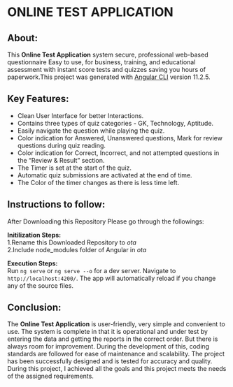 # ONLINE TEST APPLICATION

## About:

This **Online Test Application** system secure, professional web-based questionnaire Easy to use, for business, training, and educational assessment with instant score
tests and quizzes saving you hours of paperwork.This project was generated with [Angular CLI](https://github.com/angular/angular-cli) version 11.2.5.

## Key Features:

- Clean User Interface for better Interactions.
- Contains three types of quiz categories - GK, Technology, Aptitude.
- Easily navigate the question while playing the quiz.
- Color indication for Answered, Unanswered questions, Mark for review questions during quiz reading.
- Color indication for Correct, Incorrect, and not attempted questions in the “Review & Result” section.
- The Timer is set at the start of the quiz.
- Automatic quiz submissions are activated at the end of time.
- The Color of the timer changes as there is less time left.

## Instructions to follow:
After Downloading this Repository Please go through the followings:</br>

**Initilization Steps:**</br>
1.Rename this Downloaded Repository to *ota* </br>
2.Include node_modules folder of Angular in *ota* </br>

**Execution Steps:**</br>
Run `ng serve` or `ng serve --o` for a dev server. Navigate to `http://localhost:4200/`. The app will automatically reload if you change any of the source files.

## Conclusion:
The **Online Test Application** is user-friendly, very simple and convenient to use. The system is complete in that it is operational and under test
by entering the data and getting the reports in the correct order. But there is always room for improvement. During the development of this, coding standards are
followed for ease of maintenance and scalability. The project has been successfully designed and is tested for accuracy and quality. During this project, I achieved
all the goals and this project meets the needs of the assigned requirements.
